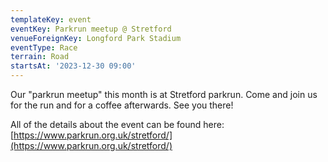 ```yaml
---
templateKey: event
eventKey: Parkrun meetup @ Stretford
venueForeignKey: Longford Park Stadium
eventType: Race
terrain: Road
startsAt: '2023-12-30 09:00'
---
```

Our "parkrun meetup" this month is at Stretford parkrun. Come and join us for the run and for a coffee afterwards. See you there!

All of the details about the event can be found here: [https://www.parkrun.org.uk/stretford/](https://www.parkrun.org.uk/stretford/)